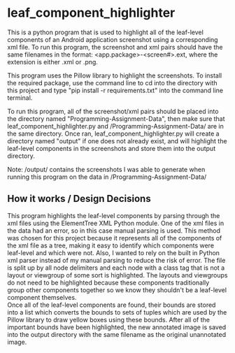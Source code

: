 # leaf_component_highlighter

This is a python program that is used to highlight all of the leaf-level components of an Android application screenshot using a corresponding 
xml file.  To run this program, the screenshot and xml pairs should have the same filenames in the format: <app.package>-<screen#>.ext, where 
the extension is either .xml or .png.  

This program uses the Pillow library to highlight the screenshots.  To install the required package, use the command line to cd into the directory 
with this project and type "pip install -r requirements.txt" into the command line terminal.

To run this program, all of the screenshot/xml pairs should be placed into the directory named "Programming-Assignment-Data", then make 
sure that leaf_component_highlighter.py and /Programming-Assignment-Data/ are in the same directory.  Once ran, 
leaf_component_highlighter.py will create a directory named "output" if one does not already exist, and will highlight the leaf-level components 
in the screenshots and store them into the output directory.

Note: /output/ contains the screenshots I was able to generate when running this program on the data in /Programming-Assignment-Data/

## How it works / Design Decisions
This program highlights the leaf-level components by parsing through the xml files using the ElementTree XML Python module.  One of the xml 
files in the data had an error, so in this case manual parsing is used.  This method was chosen for this project because it represents all of the 
components of the xml file as a tree, making it easy to identify which components were leaf-level and which were not.  Also, I wanted to rely on 
the built in Python xml parser instead of my manual parsing to reduce the risk of error.  The file is split up by all node delimiters and each node 
with a class tag that is not a layout or viewgroup of some sort is highlighted.  The layouts and viewgroups do not need to be highlighted 
because these components traditionally group other components together so we know they shouldn't be a leaf-level component themselves.  
Once all of the leaf-level components are found, their bounds are stored into a list which converts the bounds to sets of tuples which are used 
by the Pillow library to draw yellow boxes using these bounds. After all of the important bounds have been highlighted, the new annotated 
image is saved into the output directory with the same filename as the original unannotated image.
